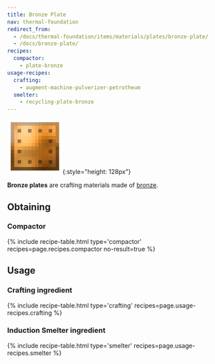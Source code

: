 ```yaml
---
title: Bronze Plate
nav: thermal-foundation
redirect_from:
  - /docs/thermal-foundation/items/materials/plates/bronze-plate/
  - /docs/bronze-plate/
recipes:
  compactor:
    - plate-bronze
usage-recipes:
  crafting:
    - augment-machine-pulverizer-petrotheum
  smelter:
    - recycling-plate-bronze
---
```


![Bronze plate](/assets/images/thermal-foundation/plate-bronze.png){:style="height: 128px"}


**Bronze plates** are crafting materials made of [bronze](/docs/bronze-ingot/).


Obtaining
---------

### Compactor
{% include recipe-table.html type='compactor' recipes=page.recipes.compactor no-result=true %}


Usage
-----

### Crafting ingredient
{% include recipe-table.html type='crafting' recipes=page.usage-recipes.crafting %}

### Induction Smelter ingredient
{% include recipe-table.html type='smelter' recipes=page.usage-recipes.smelter %}
